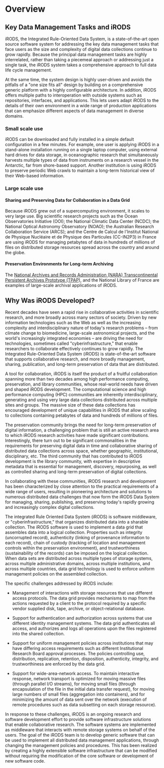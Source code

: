 # Overview

## Key Data Management Tasks and iRODS

iRODS, the Integrated Rule-Oriented Data System, is a state-of-the-art open 
source software system for addressing the key data management tasks that face 
users as the size and complexity of digital data collections continue to grow 
rapidly. Because the principal data management tasks are highly interrelated, 
rather than taking a piecemeal approach or addressing just a single task, the 
iRODS system takes a comprehensive approach to full data life cycle management.

At the same time, the system design is highly user-driven and avoids the 
pitfalls of a "one size fits all" design by building on a comprehensive generic 
platform with a highly configurable architecture. In addition, iRODS offers 
multiple paths to interoperation with outside systems such as repositories, 
interfaces, and applications. This lets users adapt iRODS to the details of 
their own environment in a wide range of production applications that can 
emphasize different aspects of data management in diverse domains.

### Small scale use

iRODS can be downloaded and fully installed in a simple default configuration 
in a few minutes. For example, one user is applying iRODS in a stand-alone 
installation running on a single laptop computer, using external hard drives 
for data storage, in oceanographic research that simultaneously harvests 
multiple types of data from instruments on a research vessel in the Antarctic, 
far from shore-based support. Another institution is using iRODS to preserve 
periodic Web crawls to maintain a long-term historical view of their Web-based 
information.

### Large scale use

#### Sharing and Preserving Data for Collaboration in a Data Grid

Because iRODS grew out of a supercomputing environment, it scales to very large use. Big 
scientific research projects such as the Ocean Observatories Initiative (OOI); 
the National Climatic Data Center (NCDC); the National Optical Astronomy 
Observatory (NOAO); the Australian Research Collaboration Service (ARCS); and 
the Centre de Calcul de l'Institut National de Physique Nucléaire et de 
Physique des Particules (CC-IN2P3) in France are using iRODS for managing 
petabytes of data in hundreds of millions of files on distributed storage 
resources spread across the country and around the globe.

#### Preservation Environments for Long-term Archiving

The [National Archives and Records Administration (NARA) Transcontinental Persistent Archives Prototype 
(TPAP)](http://www.archives.gov/applied-research/tpap.html), and the National Library of France are examples of large-scale archival 
applications of iRODS.

## Why Was iRODS Developed?

Recent decades have seen a rapid rise in collaborative activities in scientific 
research, and more broadly across many sectors of society. Driven by new 
information technologies such as the Web as well as the increasing complexity 
and interdisciplinary nature of today's research problems – from climate 
change to biomedicine, large-scale astronomical projects, and the world's 
increasingly integrated economies – are driving the need for technologies, 
sometimes called "cyberinfrastructure," that enable researchers to collaborate 
effectively continues to grow rapidly. The Integrated Rule-Oriented Data System 
(iRODS) is state-of-the-art software that supports collaborative research, and 
more broadly management, sharing, publication, and long-term preservation of 
data that are distributed.

A tool for collaboration, iRODS is itself the product of a fruitful 
collaboration spanning more than two decades among high performance computing, 
preservation, and library communities, whose real-world needs have driven and 
shaped iRODS development. The computational science and high performance 
computing (HPC) communities are inherently interdisciplinary, generating and 
using very large data collections distributed across multiple sites and groups. 
The massive size of these data collections has encouraged development of unique 
capabilities in iRODS that allow scaling to collections containing petabytes of 
data and hundreds of millions of files.

The preservation community brings the need for long-term preservation of 
digital information, a challenging problem that is still an active research 
area to which iRODS research activities have made significant contributions. 
Interestingly, there turn out to be significant commonalities in the 
requirements for preserving digital data in time and collaborative sharing of 
distributed data collections across space, whether geographic, institutional, 
disciplinary, etc. The third community that has contributed to iRODS 
development is the library community, with expertise in descriptive metadata 
that is essential for management, discovery, repurposing, as well as controlled 
sharing and long-term preservation of digital collections.

In collaborating with these communities, iRODS research and development has 
been characterized by close attention to the practical requirements of a wide 
range of users, resulting in pioneering architecture and solutions to numerous 
distributed data challenges that now form the iRODS Data System for managing, 
sharing, publishing, and preserving today's rapidly growing and increasingly 
complex digital collections.

The integrated Rule Oriented Data System (iRODS) is software middleware, or 
"cyberinfrastructure," that organizes distributed data into a sharable 
collection. The iRODS software is used to implement a data grid that assembles 
data into a logical collection. Properties such as integrity (uncorrupted 
record), authenticity (linking of provenance information to each record), chain 
of custody (tracking of location and management controls within the 
preservation environment), and trustworthiness (sustainability of the records) 
can be imposed on the logical collection. When data sets are distributed across 
multiple types of storage systems, across multiple administrative domains, 
across multiple institutions, and across multiple countries, data grid 
technology is used to enforce uniform management policies on the assembled 
collection.

The specific challenges addressed by iRODS include:

- Management of interactions with storage resources that use different access 
protocols. The data grid provides mechanisms to map from the actions requested 
by a client to the protocol required by a specific vendor supplied disk, tape, 
archive, or object-relational database.

- Support for authentication and authorization across systems that use 
different identity management systems. The data grid authenticates all access, 
and authorizes and logs all operations upon the files registered into the 
shared collection.

- Support for uniform management policies across institutions that may have 
differing access requirements such as different Institutional Research Board 
approval processes. The policies controlling use, distribution, replication, 
retention, disposition, authenticity, integrity, and trustworthiness are 
enforced by the data grid.

- Support for wide-area-network access. To maintain interactive response, 
network transport is optimized for moving massive files (through parallel I/O 
streams), for moving small files (through encapsulation of the file in the 
initial data transfer request), for moving large numbers of small files 
(aggregation into containers), and for minimizing the amount of data sent over 
the network (execution of remote procedures such as data subsetting on each 
storage resource).

In response to these challenges, iRODS is an ongoing research and software 
development effort to provide software infrastructure solutions that enable 
collaborative research. The software systems are implemented as middleware that 
interacts with remote storage systems on behalf of the users. The goal of the 
iRODS team is to develop generic software that can be used to implement all 
distributed data management applications, through changing the management 
policies and procedures. This has been realized by creating a highly extensible 
software infrastructure that can be modified without requiring the modification 
of the core software or development of new software code.

